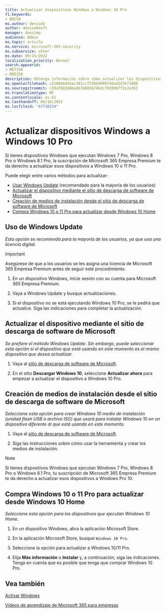 ```yaml
---
title: Actualizar dispositivos Windows a Windows 10 Pro
f1.keywords:
- NOCSH
ms.author: deniseb
author: denisebmsft
manager: dansimp
audience: Admin
ms.topic: article
ms.service: microsoft-365-security
ms.subservice: other
ms.date: 09/15/2022
localization_priority: Normal
search.appverid:
- MET150
- MOE150
description: Obtenga información sobre cómo actualizar los dispositivos Windows a Windows 10 Pro con Microsoft 365 Empresa Premium.
ms.openlocfilehash: c2108d6ddaac381ccf5598d09974dad247b71809
ms.sourcegitcommit: c29af68260ba8676083674b3c70209bff2c2e362
ms.translationtype: MT
ms.contentlocale: es-ES
ms.lasthandoff: 09/16/2022
ms.locfileid: "67738234"
---
```

# <a name="upgrade-windows-devices-to-windows-10-pro"></a>Actualizar dispositivos Windows a Windows 10 Pro

Si tienes dispositivos Windows que ejecutan Windows 7 Pro, Windows 8 Pro o Windows 8.1 Pro, la suscripción de Microsoft 365 Empresa Premium te da derecho a actualizar esos dispositivos a Windows 10 o 11 Pro.  

Puede elegir entre varios métodos para actualizar:

- [Usar Windows Update](#use-windows-update) (recomendado para la mayoría de los usuarios)
- [Actualizar el dispositivo mediante el sitio de descarga de software de Microsoft](#upgrade-your-device-using-the-microsoft-software-download-site)
- [Creación de medios de instalación desde el sitio de descarga de software de Microsoft](#create-installation-media-from-the-microsoft-software-download-site)
- [Compra Windows 10 o 11 Pro para actualizar desde Windows 10 Home](#purchase-windows-10-or-11-pro-to-upgrade-from-windows-10-home)

## <a name="use-windows-update"></a>Uso de Windows Update

*Esta opción se recomienda para la mayoría de los usuarios, ya que usa una licencia digital.*

> [!IMPORTANT]
> Asegúrese de que a los usuarios se les asigna una licencia de Microsoft 365 Empresa Premium antes de seguir este procedimiento.

1. En un dispositivo Windows, inicie sesión con su cuenta para Microsoft 365 Empresa Premium.

2. Vaya a Windows Update y busque actualizaciones. 

3. Si el dispositivo no se está ejecutando Windows 10 Pro, se le pedirá que actualice. Siga las indicaciones para completar la actualización.

## <a name="upgrade-your-device-using-the-microsoft-software-download-site"></a>Actualizar el dispositivo mediante el sitio de descarga de software de Microsoft
  
*Se prefiere el método Windows Update. Sin embargo, puede seleccionar esta opción si el dispositivo que está usando en este momento es el mismo dispositivo que desea actualizar.* 

1. Vaya al [sitio de descarga de software de Microsoft](https://go.microsoft.com/fwlink/?LinkID=836951).

2. En el sitio **Descargar Windows 10**, seleccione **Actualizar ahora** para empezar a actualizar el dispositivo a Windows 10 Pro. 

## <a name="create-installation-media-from-the-microsoft-software-download-site"></a>Creación de medios de instalación desde el sitio de descarga de software de Microsoft

*Seleccione esta opción para crear Windows 10 medio de instalación (unidad flash USB o archivo ISO) que usará para instalar Windows 10 en un dispositivo diferente al que está usando en este momento.*
    
1. Vaya al [sitio de descarga de software de Microsoft](https://go.microsoft.com/fwlink/?LinkID=836960).

2. Siga las instrucciones sobre cómo usar la herramienta y crear los medios de instalación. 

> [!NOTE]
> Si tienes dispositivos Windows que ejecutan Windows 7 Pro, Windows 8 Pro o Windows 8.1 Pro, tu suscripción de Microsoft 365 Empresa Premium te da derecho a actualizar esos dispositivos a Windows Pro 10.

## <a name="purchase-windows-10-or-11-pro-to-upgrade-from-windows-10-home"></a>Compra Windows 10 o 11 Pro para actualizar desde Windows 10 Home

*Seleccione esta opción para los dispositivos que ejecutan Windows 10 Home.*

1. En un dispositivo Windows, abra la aplicación Microsoft Store.

2. En la aplicación Microsoft Store, busque `Windows 10 Pro`.

3. Seleccione la opción para actualizar a Windows 10/11 Pro.

4. Elija **Más información** o **Instalar** y, a continuación, siga las indicaciones. Tenga en cuenta que es posible que tenga que comprar Windows 10 Pro.
  
## <a name="see-also"></a>Vea también

[Activar Windows](https://support.microsoft.com/windows/activate-windows-c39005d4-95ee-b91e-b399-2820fda32227#WindowsVersion=Windows_10)

[Vídeos de aprendizaje de Microsoft 365 para empresas](https://go.microsoft.com/fwlink/?linkid=2197659)



